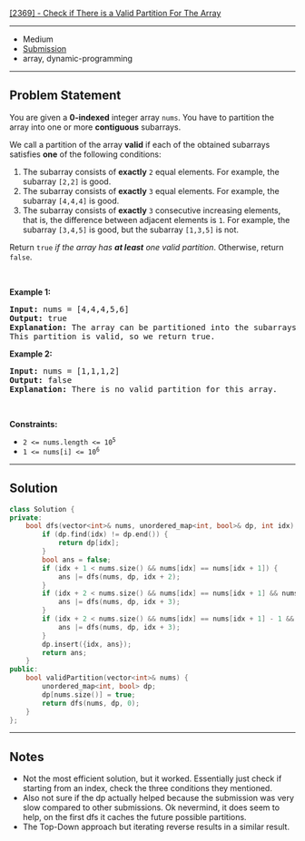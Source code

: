[[2369] - Check if There is a Valid Partition For The Array](https://leetcode.com/problems/check-if-there-is-a-valid-partition-for-the-array)

---

- Medium
- [Submission](https://leetcode.com/problems/check-if-there-is-a-valid-partition-for-the-array/submissions/1019878622/)
- array, dynamic-programming

---

## Problem Statement

<p>You are given a <strong>0-indexed</strong> integer array <code>nums</code>. You have to partition the array into one or more <strong>contiguous</strong> subarrays.</p>

<p>We call a partition of the array <strong>valid</strong> if each of the obtained subarrays satisfies <strong>one</strong> of the following conditions:</p>

<ol>
	<li>The subarray consists of <strong>exactly</strong> <code>2</code> equal elements. For example, the subarray <code>[2,2]</code> is good.</li>
	<li>The subarray consists of <strong>exactly</strong> <code>3</code> equal elements. For example, the subarray <code>[4,4,4]</code> is good.</li>
	<li>The subarray consists of <strong>exactly</strong> <code>3</code> consecutive increasing elements, that is, the difference between adjacent elements is <code>1</code>. For example, the subarray <code>[3,4,5]</code> is good, but the subarray <code>[1,3,5]</code> is not.</li>
</ol>

<p>Return <code>true</code><em> if the array has <strong>at least</strong> one valid partition</em>. Otherwise, return <code>false</code>.</p>

<p>&nbsp;</p>
<p><strong class="example">Example 1:</strong></p>

<pre>
<strong>Input:</strong> nums = [4,4,4,5,6]
<strong>Output:</strong> true
<strong>Explanation:</strong> The array can be partitioned into the subarrays [4,4] and [4,5,6].
This partition is valid, so we return true.
</pre>

<p><strong class="example">Example 2:</strong></p>

<pre>
<strong>Input:</strong> nums = [1,1,1,2]
<strong>Output:</strong> false
<strong>Explanation:</strong> There is no valid partition for this array.
</pre>

<p>&nbsp;</p>
<p><strong>Constraints:</strong></p>

<ul>
	<li><code>2 &lt;= nums.length &lt;= 10<sup>5</sup></code></li>
	<li><code>1 &lt;= nums[i] &lt;= 10<sup>6</sup></code></li>
</ul>


---

## Solution

```cpp
class Solution {
private:
    bool dfs(vector<int>& nums, unordered_map<int, bool>& dp, int idx) {
        if (dp.find(idx) != dp.end()) {
            return dp[idx];
        }
        bool ans = false;
        if (idx + 1 < nums.size() && nums[idx] == nums[idx + 1]) {
            ans |= dfs(nums, dp, idx + 2);
        }
        if (idx + 2 < nums.size() && nums[idx] == nums[idx + 1] && nums[idx] == nums[idx + 2]) {
            ans |= dfs(nums, dp, idx + 3);
        }
        if (idx + 2 < nums.size() && nums[idx] == nums[idx + 1] - 1 && nums[idx] == nums[idx + 2] - 2) {
            ans |= dfs(nums, dp, idx + 3);
        }
        dp.insert({idx, ans});
        return ans;
    }
public:
    bool validPartition(vector<int>& nums) {
        unordered_map<int, bool> dp;
        dp[nums.size()] = true;
        return dfs(nums, dp, 0);
    }
};
```

---

## Notes

- Not the most efficient solution, but it worked. Essentially just check if starting from an index, check the three conditions they mentioned.
- Also not sure if the dp actually helped because the submission was very slow compared to other submissions. Ok nevermind, it does seem to help, on the first dfs it caches the future possible partitions.
- The Top-Down approach but iterating reverse results in a similar result.
